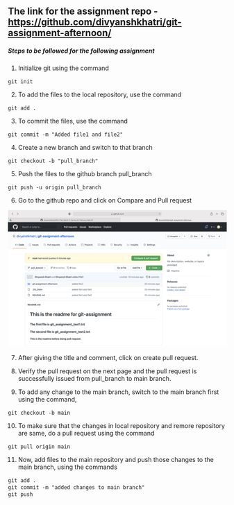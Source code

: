 ## The link for the assignment repo - https://github.com/divyanshkhatri/git-assignment-afternoon/

##### Steps to be followed for the following assignment

1. Initialize git using the command 

```
git init
```

2. To add the files to the local repository, use the command 

```
git add .
```

3. To commit the files, use the command 

```
git commit -m "Added file1 and file2"
```

4. Create a new branch and switch to that branch

```
git checkout -b "pull_branch"
```

5. Push the files to the github branch pull_branch

```
git push -u origin pull_branch 
```

6. Go to the github repo and click on Compare and Pull request

![plot](./src/images/repo.png)

7. After giving the title and comment, click on create pull request.

8. Verify the pull request on the next page and the pull request is successfully issued from pull_branch to main branch.

9. To add any change to the main branch, switch to the main branch first using the command, 

```
git checkout -b main
```

10. To make sure that the changes in local repository and remore repository are same, do a pull request using the command 

```
git pull origin main
```

11. Now, add files to the main repository and push those changes to the main branch, using the commands 

```
git add .
git commit -m "added changes to main branch"
git push
```